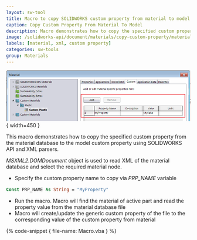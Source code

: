 ```yaml
---
layout: sw-tool
title: Macro to copy SOLIDWORKS custom property from material to model
caption: Copy Custom Property From Material To Model
description: Macro demonstrates how to copy the specified custom property from the material database to the model custom property using SOLIDWORKS API and XML parsers
image: /solidworks-api/document/materials/copy-custom-property/material-custom-property.png
labels: [material, xml, custom property]
categories: sw-tools
group: Materials
---
```

![Custom property in the material](material-custom-property.png){ width=450 }

This macro demonstrates how to copy the specified custom property from the material database to the model custom property using SOLIDWORKS API and XML parsers.

*MSXML2.DOMDocument* object is used to read XML of the material database and select the required material node.

* Specify the custom property name to copy via *PRP_NAME* variable

~~~ vb
Const PRP_NAME As String = "MyProperty"
~~~

* Run the macro. Macro will find the material of active part and read the property value from the material database file
* Macro will create/update the generic custom property of the file to the corresponding value of the custom property from material

{% code-snippet { file-name: Macro.vba } %}
